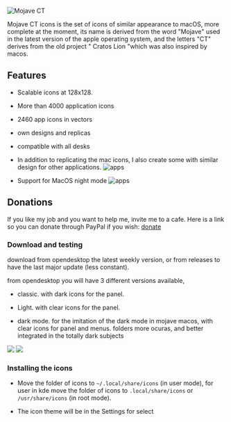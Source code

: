 

![Mojave CT](https://i.imgur.com/fhQKwGo.png)

 
Mojave CT icons is the set of icons of similar appearance to macOS, more complete at the moment, its name is derived from the word "Mojave" used in the latest version of the apple operating system, and the letters "CT" derives from the old project " Cratos Lion "which was also inspired by macos.


## Features
- Scalable icons at 128x128.
- More than 4000 application icons
- 2460 app icons in vectors
- own designs and replicas
- compatible with all desks



- In addition to replicating the mac icons, I also create some with similar design for other applications.
![apps](https://i.imgur.com/nRdUAwf.png)


- Support for MacOS night mode
![apps](https://i.imgur.com/gz1yMPW.png)



## Donations
If you like my job and you want to help me, invite me to a cafe. Here is a link so you can donate through PayPal if you wish: [donate](https://www.paypal.me/zayronxio)

### Download and testing

download from opendesktop the latest weekly version, or from releases to have the last major update (less constant).

from opendesktop you will have 3 different versions available,

 - classic. with dark icons for the panel.

 - Light. with clear icons for the panel.

 - dark mode. for the imitation of the dark mode in mojave macos, with clear icons for panel and menus.
folders more ocuras, and better integrated in the totally dark subjects

[<img src="https://i.imgur.com/SWAXdFr.png">](https://www.opendesktop.org/p/1210856/#files-panel) [<img src="https://i.imgur.com/gxX8nJ0.png">](https://github.com/zayronxio/Mojave-CT/releases) 
### Installing the icons

   - Move the folder of icons to `~/.local/share/icons` (in user mode), for user in kde move the folder of icons to `.local/share/icons` or `/usr/share/icons` (in root mode).

   - The icon theme will be in the Settings for select




